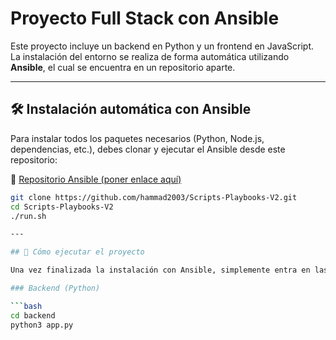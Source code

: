 # Proyecto Full Stack con Ansible

Este proyecto incluye un backend en Python y un frontend en JavaScript.  
La instalación del entorno se realiza de forma automática utilizando **Ansible**, el cual se encuentra en un repositorio aparte.

---

## 🛠️ Instalación automática con Ansible

Para instalar todos los paquetes necesarios (Python, Node.js, dependencias, etc.), debes clonar y ejecutar el Ansible desde este repositorio:

🔗 [Repositorio Ansible (poner enlace aquí)](https://github.com/hammad2003/Scripts-Playbooks-V2)

```bash
git clone https://github.com/hammad2003/Scripts-Playbooks-V2.git
cd Scripts-Playbooks-V2
./run.sh

---

## 🚀 Cómo ejecutar el proyecto

Una vez finalizada la instalación con Ansible, simplemente entra en las carpetas correspondientes y ejecuta los comandos para levantar cada parte del proyecto.

### Backend (Python)

```bash
cd backend
python3 app.py
